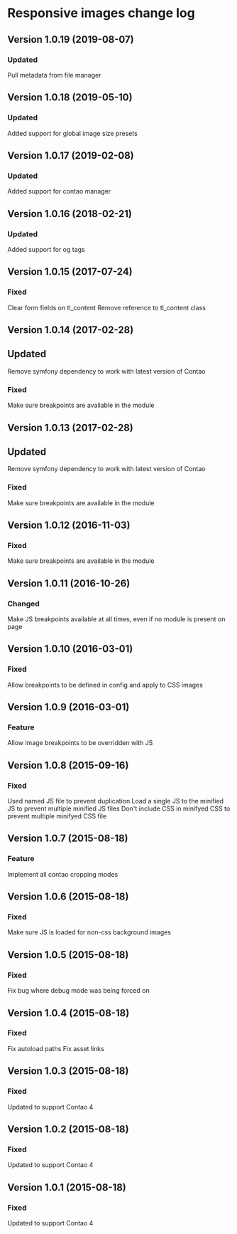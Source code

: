 Responsive images change log
=================

Version 1.0.19 (2019-08-07)
--------------------------

### Updated
Pull metadata from file manager

Version 1.0.18 (2019-05-10)
--------------------------

### Updated
Added support for global image size presets

Version 1.0.17 (2019-02-08)
--------------------------

### Updated
Added support for contao manager


Version 1.0.16 (2018-02-21)
--------------------------

### Updated
Added support for og tags


Version 1.0.15 (2017-07-24)
--------------------------

### Fixed
Clear form fields on tl_content
Remove reference to tl_content class

Version 1.0.14 (2017-02-28)
--------------------------

## Updated
Remove symfony dependency to work with latest version of Contao

### Fixed
Make sure breakpoints are available in the module


Version 1.0.13 (2017-02-28)
--------------------------

## Updated
Remove symfony dependency to work with latest version of Contao

### Fixed
Make sure breakpoints are available in the module

Version 1.0.12 (2016-11-03)
--------------------------

### Fixed
Make sure breakpoints are available in the module

Version 1.0.11 (2016-10-26)
--------------------------

### Changed
Make JS breakpoints available at all times, even if no module is present on page

Version 1.0.10 (2016-03-01)
--------------------------

### Fixed
Allow breakpoints to be defined in config and apply to CSS images

Version 1.0.9 (2016-03-01)
--------------------------

### Feature
Allow image breakpoints to be overridden with JS

Version 1.0.8 (2015-09-16)
--------------------------

### Fixed
Used named JS file to prevent duplication
Load a single JS to the minified JS to prevent multiple minified JS files
Don't include CSS in minifyed CSS to prevent multiple minifyed CSS file

Version 1.0.7 (2015-08-18)
--------------------------

### Feature
Implement all contao cropping modes

Version 1.0.6 (2015-08-18)
--------------------------

### Fixed
Make sure JS is loaded for non-css background images

Version 1.0.5 (2015-08-18)
--------------------------

### Fixed
Fix bug where debug mode was being forced on

Version 1.0.4 (2015-08-18)
--------------------------

### Fixed
Fix autoload paths
Fix asset links

Version 1.0.3 (2015-08-18)
--------------------------

### Fixed
Updated to support Contao 4

Version 1.0.2 (2015-08-18)
--------------------------

### Fixed
Updated to support Contao 4

Version 1.0.1 (2015-08-18)
--------------------------

### Fixed
Updated to support Contao 4
